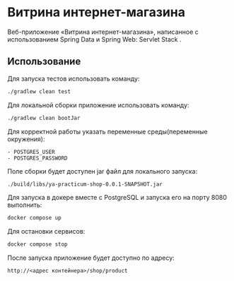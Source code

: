 # Витрина интернет-магазина

Веб-приложение «Витрина интернет-магазина», написанное с использованием Spring Data и Spring Web:
Servlet Stack .

## Использование

Для запуска тестов использовать команду:

```sh
./gradlew clean test
```

Для локальной сборки приложение использовать команду:

```sh
./gradlew clean bootJar
```

Для корректной работы указать переменные среды(переменные окружения):
```
- POSTGRES_USER
- POSTGRES_PASSWORD
```

Поле сборки будет доступен jar файл для локального запуска:

```sh
./build/libs/ya-practicum-shop-0.0.1-SNAPSHOT.jar
```

Для запуска в докере вместе с PostgreSQL и запуска его на порту 8080 выполнить:

```sh
docker compose up
```
Для остановки сервисов:

```sh
docker compose stop
```
После запуска приложение будет доступно по адресу:

```
http://<адрес контейнера>/shop/product
```